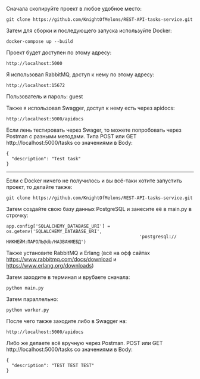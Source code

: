 Сначала скопируйте проект в любое удобное место:

```
git clone https://github.com/KnightOfMelons/REST-API-tasks-service.git
```

Затем для сборки и последующего запуска используйте Docker:

```
docker-compose up --build
```

Проект будет доступен по этому адресу:

```
http://localhost:5000
```

Я использовал RabbitMQ, доступ к нему по этому адресу:

```
http://localhost:15672
```

Пользователь и пароль: guest

Также я использовал Swagger, доступ к нему есть через apidocs:

```
http://localhost:5000/apidocs
```

Если лень тестировать через Swager, то можете попробовать через Postman
с разными методами. Типа POST или GET http://localhost:5000/tasks со значениями в Body:

```
{
  "description": "Test task"
}
```

<hr>

Если с Docker ничего не получилось и вы всё-таки хотите запустить проект, то делайте также:
```
git clone https://github.com/KnightOfMelons/REST-API-tasks-service.git
```

Затем создайте свою базу данных PostgreSQL и занесите её в main.py в строчку:

```
app.config['SQLALCHEMY_DATABASE_URI'] = os.getenv('SQLALCHEMY_DATABASE_URI',
                                                  'postgresql://НИКНЕЙМ:ПАРОЛЬ@db/НАЗВАНИЕБД')
```

Также установите RabbitMQ и Erlang (всё на офф сайтах https://www.rabbitmq.com/docs/download и 
https://www.erlang.org/downloads)

Затем заходите в терминал и врубаете сначала:

```
python main.py  
```

Затем параллельно:

```
python worker.py   
```

После чего также заходите либо в Swagger на:
```
http://localhost:5000/apidocs
```

Либо же делаете всё вручную через Postman. POST или GET http://localhost:5000/tasks со значениями в Body:

```
{
  "description": "TEST TEST TEST"
}
```